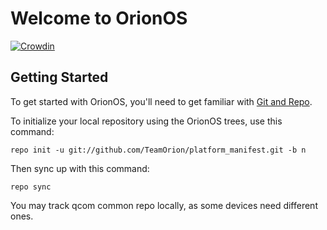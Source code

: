 Welcome to OrionOS
===================
[![Crowdin](https://d322cqt584bo4o.cloudfront.net/orion-os/localized.svg)](https://crowdin.com/project/orion-os)

Getting Started
---------------

To get started with OrionOS, you'll need to get familiar with
[Git and Repo](http://source.android.com/download/using-repo).

To initialize your local repository using the OrionOS trees, use this command:


	repo init -u git://github.com/TeamOrion/platform_manifest.git -b n


Then sync up with this command:

	repo sync

You may track qcom common repo locally, as some devices need different ones.
